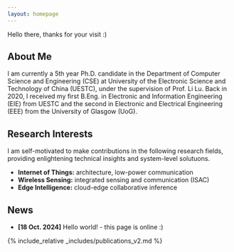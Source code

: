 ```yaml
---
layout: homepage
---
```

Hello there, thanks for your visit :)

## About Me

I am currently a 5th year Ph.D. candidate in the Department of Computer Science and Engineering (CSE) at University of the Electronic Science and Technology of China (UESTC), under the supervision of Prof. Li Lu. Back in 2020, I received my first B.Eng. in Electronic and Information Engineering (EIE) from UESTC and the second in Electronic and Electrical Engineering (EEE) from the University of Glasgow (UoG).

## Research Interests

I am self-motivated to make contributions in the following research fields, providing enlightening technical insights and system-level solutuons.

- **Internet of Things:** architecture, low-power communication
- **Wireless Sensing:** integrated sensing and communication (ISAC)
- **Edge Intelligence:** cloud-edge collaborative inference

## News

- **[18 Oct. 2024]** Hello world! - this page is online :)

{% include_relative _includes/publications_v2.md %}

<!-- {% include_relative _includes/services.md %} -->
